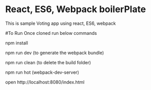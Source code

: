 # React, ES6, Webpack boilerPlate
This is sample Voting app using react, ES6, webpack

#To Run 
Once cloned run below commands

npm install 

npm run dev (to generate the webpack bundle)

npm run clean (to delete the build folder)

npm run hot (webpack-dev-server)


open http://localhost:8080/index.html
